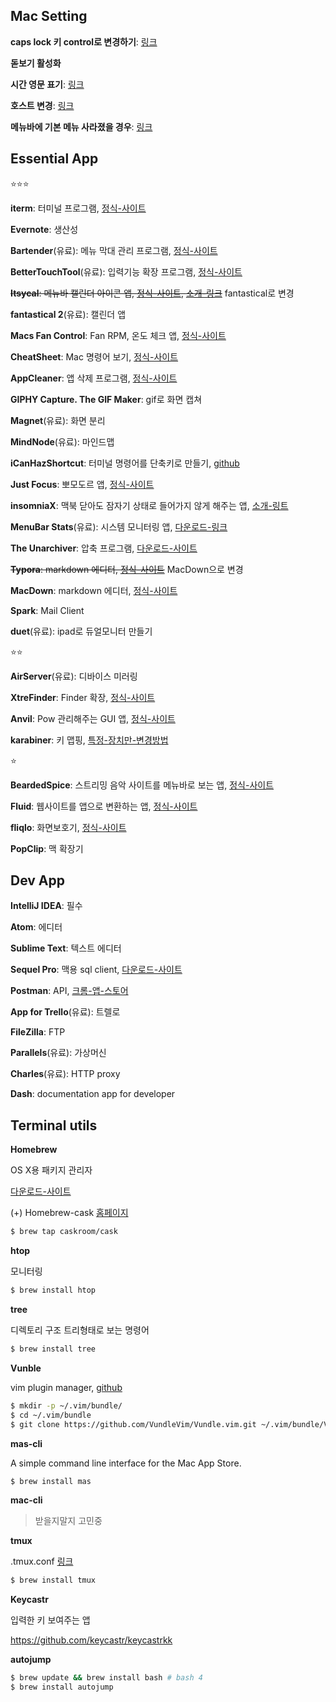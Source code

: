 ## Mac Setting

**caps lock 키 control로 변경하기**: [링크](http://macnews.tistory.com/2240)

**돋보기 활성화**

**시간 영문 표기**: [링크](http://macnews.tistory.com/988)

**호스트 변경**: [링크](http://exifeedi.tistory.com/240)

**메뉴바에 기본 메뉴 사라졌을 경우**: [링크](http://iprize.tistory.com/574)



## Essential App

:star::star::star:

**iterm**: 터미널 프로그램, [정식-사이트](https://www.iterm2.com/index.html)

**Evernote**: 생산성

**Bartender**(유료): 메뉴 막대 관리 프로그램, [정식-사이트](http://www.macbartender.com/)

**BetterTouchTool**(유료): 입력기능 확장 프로그램, [정식-사이트](http://www.boastr.net/)

~~**Itsycal**: 메뉴바 캘린더 아이콘 앱, [정식-사이트](https://www.mowglii.com/itsycal/), [소개-링크](http://macnews.tistory.com/3023)~~ fantastical로 변경

**fantastical 2**(유료): 캘린더 앱

**Macs Fan Control**: Fan RPM, 온도 체크 앱, [정식-사이트](http://www.crystalidea.com/products?source=fancontrol_mac)

**CheatSheet**: Mac 명령어 보기, [정식-사이트](https://www.mediaatelier.com/CheatSheet/)

**AppCleaner**: 앱 삭제 프로그램, [정식-사이트](http://freemacsoft.net/appcleaner/)

**GIPHY Capture. The GIF Maker**: gif로 화면 캡쳐

**Magnet**(유료): 화면 분리

**MindNode**(유료): 마인드맵

**iCanHazShortcut**: 터미널 명령어를 단축키로 만들기, [github](https://github.com/deseven/icanhazshortcut)

**Just Focus**: 뽀모도르 앱, [정식-사이트](http://climstudio.com/justfocus/)

**insomniaX**: 맥북 닫아도 잠자기 상태로 들어가지 않게 해주는 앱, [소개-링트](http://macnews.tistory.com/131)

**MenuBar Stats**(유료): 시스템 모니터링 앱, [다운로드-링크](https://itunes.apple.com/kr/app/id714196447?mt=12)

**The Unarchiver**: 압축 프로그램, [다운로드-사이트](http://unarchiver.c3.cx/unarchiver)

~~**Typora**: markdown 에디터, [정식-사이트](http://www.typora.io/)~~ MacDown으로 변경

**MacDown**: markdown 에디터, [정식-사이트](http://macdown.uranusjr.com/)

**Spark**: Mail Client

**duet**(유료): ipad로 듀얼모니터 만들기

​:star:​​:star:​

**AirServer**(유료): 디바이스 미러링

**XtreFinder**: Finder 확장, [정식-사이트](http://www.trankynam.com/xtrafinder/)

**Anvil**: Pow 관리해주는 GUI 앱, [정식-사이트](http://anvilformac.com/index.html)

**karabiner**: 키 맵핑, [특정-장치만-변경방법](http://algobomyun.tistory.com/348)

:star:

**BeardedSpice**: 스트리밍 음악 사이트를 메뉴바로 보는 앱, [정식-사이트](http://doctypeht.ml/44)

**Fluid**: 웹사이트를 앱으로 변환하는 앱, [정식-사이트](http://fluidapp.com/)

**fliqlo**: 화면보호기, [정식-사이트](http://fliqlo.com)

**PopClip**: 맥 확장기

## Dev App

**IntelliJ IDEA**: 필수

**Atom**: 에디터

**Sublime Text**: 텍스트 에디터

**Sequel Pro**: 맥용 sql client,  [다운로드-사이트](http://www.sequelpro.com/)

**Postman**: API, [크롬-앱-스토어](https://chrome.google.com/webstore/detail/postman/fhbjgbiflinjbdggehcddcbncdddomop)

**App for Trello**(유료): 트렐로

**FileZilla**: FTP

**Parallels**(유료): 가상머신

**Charles**(유료): HTTP proxy

**Dash**: documentation app for developer


## Terminal utils

**Homebrew**

OS X용 패키지 관리자

[다운로드-사이트](http://brew.sh/index_ko.html)

(+) Homebrew-cask [홈페이지](https://caskroom.github.io/)

```bash
$ brew tap caskroom/cask
```

**htop**

모니터링

```bash
$ brew install htop
```

**tree**

디렉토리 구조 트리형태로 보는 명령어

```bash
$ brew install tree
```

**Vunble**

vim plugin manager, [github](https://github.com/VundleVim/Vundle.vim)

```bash
$ mkdir -p ~/.vim/bundle/
$ cd ~/.vim/bundle
$ git clone https://github.com/VundleVim/Vundle.vim.git ~/.vim/bundle/Vundle.vim
```

**mas-cli**

A simple command line interface for the Mac App Store.

```sh
$ brew install mas
```

**mac-cli**

> 받을지말지 고민중

**tmux**

.tmux.conf [링크](https://github.com/gpakosz/.tmux)

```sh
$ brew install tmux
```

**Keycastr**

입력한 키 보여주는 앱

https://github.com/keycastr/keycastrkk

**autojump**

```sh
$ brew update && brew install bash # bash 4
$ brew install autojump
```
